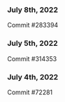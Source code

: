 ### July 8th, 2022

Commit #283394

### July 5th, 2022

Commit #314353


### July 4th, 2022

Commit #72281
